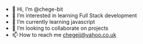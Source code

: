 - 👋 Hi, I’m @chege-bit
- 👀 I’m interested in learning Full Stack development
- 🌱 I’m currently learning javascript
- 💞️ I’m looking to collaborate on projects
- 📫 How to reach me chegejj@yahoo.co.uk

<!---
chege-bit/chege-bit is a ✨ special ✨ repository because its `README.md` (this file) appears on your GitHub profile.
You can click the Preview link to take a look at your changes.
--->

